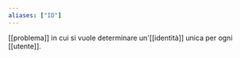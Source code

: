 ```yaml
---
aliases: ["ID"]
---
```


[[problema]] in cui si vuole determinare un'[[identità]] unica per ogni [[utente]].